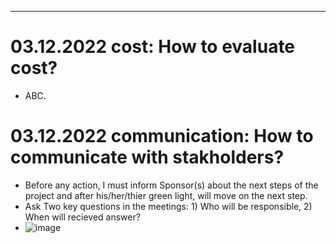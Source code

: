 ---

# 03.12.2022 cost: How to evaluate cost?
- ABC. 

# 03.12.2022 communication: How to communicate with stakholders?
- Before any action, I must inform Sponsor(s) about the next steps of the project and after his/her/thier green light, will move on the next step. 
- Ask Two key questions in the meetings: 1) Who will be responsible, 2) When will recieved answer? 
- ![image](https://user-images.githubusercontent.com/48201515/205466064-4c0789a7-9cc5-46ba-a11c-950f66059152.png)

